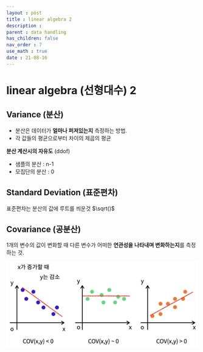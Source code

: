```yaml
---
layout : post
title : linear algebra 2
description :
parent : data handling
has_children: false
nav_order : 7
use_math : true
date : 21-08-16
---
```


# linear algebra (선형대수) 2

## Variance (분산)

+ 분산은 데이터가 **얼마나 퍼져있는지** 측정하는 방법.  
+ 각 값들의 평균으로부터 차이의 제곱의 평균

**분산 계산시의 자유도** (ddof)
+ 샘플의 분산 : n-1
+ 모집단의 분산 : 0
  
## Standard Deviation (표준편차)

표준편차는 분산의 값에 루트를 씌운것  $\sqrt()$  

## Covariance (공분산)

1개의 변수의 값이 변화할 때 다른 변수가 어떠한 **연관성을 나타내며 변화하는지**를 측정하는 것.

![공분산](../../assets/images/11_image.png)




